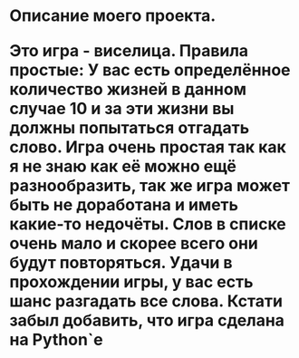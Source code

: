 <h1>
Описание моего проекта.


Это игра - виселица. Правила простые: У вас есть определённое количество жизней в данном случае 10 и за эти жизни вы должны попытаться отгадать слово.
Игра очень простая так как я не знаю как её можно ещё разнообразить, так же игра может быть не доработана и иметь какие-то недочёты.
Слов в списке очень мало и скорее всего они будут повторяться. Удачи в прохождении игры, у вас есть шанс разгадать все слова.
Кстати забыл добавить, что игра сделана на Python`е
